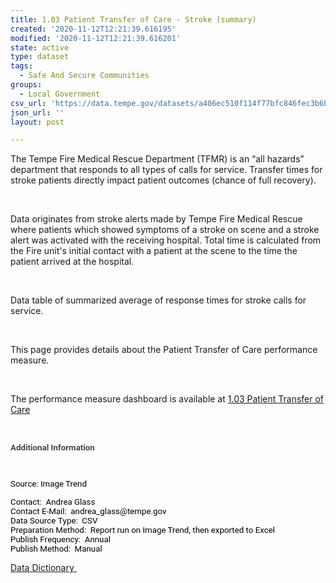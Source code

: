 ```yaml
---
title: 1.03 Patient Transfer of Care - Stroke (summary)
created: '2020-11-12T12:21:39.616195'
modified: '2020-11-12T12:21:39.616201'
state: active
type: dataset
tags:
  - Safe And Secure Communities
groups:
  - Local Government
csv_url: 'https://data.tempe.gov/datasets/a406ec510f114f77bfc846fec3b6b577_0.csv'
json_url: ''
layout: post

---
```

<p></p><p>The Tempe Fire Medical Rescue Department (TFMR) is an “all hazards” department that responds to all types of calls for service. Transfer times for stroke patients directly impact patient outcomes (chance of full recovery).</p><p><br /></p><p>Data originates from stroke alerts made by Tempe Fire Medical Rescue where patients which showed symptoms of a stroke on scene and a stroke alert was activated with the receiving hospital. Total time is calculated from the Fire unit's initial contact with a patient at the scene to the time the patient arrived at the hospital.</p><p><br /></p><p>Data table of summarized average of response times for stroke calls for service.</p><p><br /></p><p>This page provides details about the Patient Transfer of Care performance measure. </p><p><br /></p><p>The performance measure dashboard is available at <a href='https://safe-and-secure-communities-tempegov.hub.arcgis.com/pages/patient-transfer-of-care' rel='nofollow ugc' target='_blank'>1.03 Patient Transfer of Care</a></p><p></p><p><br /></p><p></p><p style='margin:0px; padding:0px; clear:both; color:rgb(0, 0, 0); font-family:&quot;Segoe UI&quot;, &quot;Segoe UI Web&quot;, Arial, Verdana, sans-serif; font-size:12px;'></p><p style='margin-top:0px; margin-bottom:0px; padding:0px; color:windowtext;'><span style='margin:0px; padding:0px; font-variant-ligatures:none !important; color:rgb(68, 72, 73); font-weight:bold; font-size:10pt; font-family:Roboto, Roboto_MSFontService, sans-serif; font-kerning:none;'><span style='margin:0px; padding:0px; background-color:inherit;'>Additional Information</span></span><span style='margin:0px; padding:0px; font-size:10pt; font-family:Roboto, Roboto_MSFontService, sans-serif;'> </span></p><p></p><p style='margin:0px; padding:0px; clear:both; color:rgb(0, 0, 0); font-family:&quot;Segoe UI&quot;, &quot;Segoe UI Web&quot;, Arial, Verdana, sans-serif; font-size:12px;'></p><p style='margin-top:0px; margin-bottom:0px; padding:0px; color:windowtext;'><span style='margin:0px; padding:0px; font-variant-ligatures:none !important; color:rgb(68, 72, 73); font-size:10pt; font-family:Roboto, Roboto_MSFontService, sans-serif; font-kerning:none;'><span style='margin:0px; padding:0px; background-color:inherit;'></span></span><span style='margin:0px; padding:0px; font-size:10pt; font-family:Roboto, Roboto_MSFontService, sans-serif;'> </span></p><p></p><p style='margin:0px; padding:0px; clear:both; color:rgb(0, 0, 0); font-family:&quot;Segoe UI&quot;, &quot;Segoe UI Web&quot;, Arial, Verdana, sans-serif; font-size:12px;'></p><p style='margin-top:0px; margin-bottom:0px; padding:0px; color:windowtext;'><span style='margin:0px; padding:0px; font-variant-ligatures:none !important; font-size:10pt; font-family:Roboto, Roboto_MSFontService, sans-serif; font-kerning:none;'><span style='margin:0px; padding:0px; background-color:inherit;'>Source:</span></span><span style='margin:0px; padding:0px; font-size:10pt; font-family:Roboto, Roboto_MSFontService, sans-serif;'> Image Trend</span></p><p></p><p style='margin:0px; padding:0px; clear:both; color:rgb(0, 0, 0); font-family:&quot;Segoe UI&quot;, &quot;Segoe UI Web&quot;, Arial, Verdana, sans-serif; font-size:12px;'></p><p style='margin-top:0px; margin-bottom:0px; padding:0px; color:windowtext;'><span style='margin:0px; padding:0px; font-variant-ligatures:none !important; font-size:10pt; font-family:Roboto, Roboto_MSFontService, sans-serif; font-kerning:none;'><span style='margin:0px; padding:0px; background-color:inherit;'>Contact: </span></span><span style='margin:0px; padding:0px; font-size:10pt; font-family:Roboto, Roboto_MSFontService, sans-serif;'><span style='margin:0px; padding:0px;'> Andrea Glass</span><br /></span><span style='margin:0px; padding:0px; font-variant-ligatures:none !important; font-size:10pt; font-family:Roboto, Roboto_MSFontService, sans-serif; font-kerning:none;'><span style='margin:0px; padding:0px; background-color:inherit;'>Contact E-Mail: </span></span><span style='margin:0px; padding:0px; font-size:10pt; font-family:Roboto, Roboto_MSFontService, sans-serif;'><span style='margin:0px; padding:0px;'> andrea_glass@tempe.gov</span><br /></span><span style='margin:0px; padding:0px; font-variant-ligatures:none !important; font-size:10pt; font-family:Roboto, Roboto_MSFontService, sans-serif; font-kerning:none;'><span style='margin:0px; padding:0px; background-color:inherit;'>Data Source Type: </span></span><span style='margin:0px; padding:0px; font-size:10pt; font-family:Roboto, Roboto_MSFontService, sans-serif;'><span style='margin:0px; padding:0px;'> CSV</span><br /></span><span style='margin:0px; padding:0px; font-variant-ligatures:none !important; font-size:10pt; font-family:Roboto, Roboto_MSFontService, sans-serif; font-kerning:none;'><span style='margin:0px; padding:0px; background-color:inherit;'>Preparation Method: </span></span><span style='margin:0px; padding:0px; font-size:10pt; font-family:Roboto, Roboto_MSFontService, sans-serif;'><span style='margin:0px; padding:0px;'> Report run on Image Trend, then exported to Excel</span><br /></span><span style='margin:0px; padding:0px; font-variant-ligatures:none !important; font-size:10pt; font-family:Roboto, Roboto_MSFontService, sans-serif; font-kerning:none;'><span style='margin:0px; padding:0px; background-color:inherit;'>Publish Frequency: </span></span><span style='margin:0px; padding:0px; font-size:10pt; font-family:Roboto, Roboto_MSFontService, sans-serif;'><span style='margin:0px; padding:0px;'> Annual</span><br /></span><span style='margin:0px; padding:0px; font-variant-ligatures:none !important; font-size:10pt; font-family:Roboto, Roboto_MSFontService, sans-serif; font-kerning:none;'><span style='margin:0px; padding:0px; background-color:inherit;'>Publish Method: </span></span><span style='margin:0px; padding:0px; font-size:10pt; font-family:Roboto, Roboto_MSFontService, sans-serif;'> Manual</span></p><p></p><p style='margin:0px; padding:0px; clear:both; color:rgb(0, 0, 0); font-family:&quot;Segoe UI&quot;, &quot;Segoe UI Web&quot;, Arial, Verdana, sans-serif; font-size:12px;'></p><p style='margin-top:0px; margin-bottom:0px; padding:0px; color:windowtext;'><a href='https://gis.tempe.gov/design/data-dictionary/1.03%20Patient%20Transfer%20Stroke%20(summary)%20DD/' rel='nofollow ugc' target='_blank'>Data Dictionary </a><br /></p>
